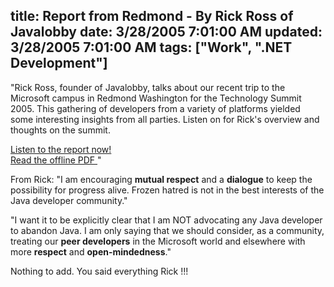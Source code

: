 title: Report from Redmond - By Rick Ross of Javalobby
date: 3/28/2005 7:01:00 AM
updated: 3/28/2005 7:01:00 AM
tags: ["Work", ".NET Development"]
---



"Rick Ross, founder of Javalobby, talks about our recent trip to the 
Microsoft campus in Redmond Washington for the Technology Summit 2005. This 
gathering of developers from a variety of platforms yielded some interesting 
insights from all parties. Listen on for Rick's overview and thoughts on the 
summit.   

[Listen to the 
report now! ](http://www.javalobby.org/eps/summit)  
[Read the offline PDF 
](http://www.javalobby.org/members-only/summit/mts.pdf)"

From Rick: "I am encouraging **mutual respect** and a 
**dialogue** to keep the possibility for progress alive. Frozen 
hatred is not in the best interests of the Java developer community."

"I want it to be explicitly clear that I am NOT advocating any Java developer 
to abandon Java. I am only saying that we should consider, as a community, 
treating our **peer developers** in the Microsoft world and 
elsewhere with more **respect** and 
**open-mindedness**."

Nothing to add. You said everything Rick !!!
